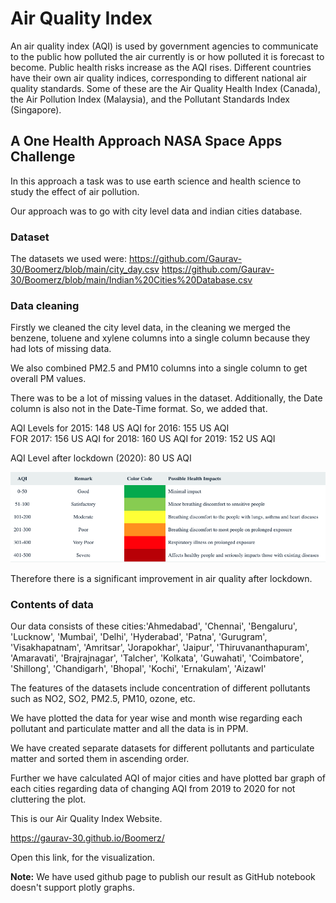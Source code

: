 # Air Quality Index

An air quality index (AQI) is used by government agencies to communicate to the public how polluted the air currently
is or how polluted it is forecast to become. Public health risks increase as the AQI rises. Different countries have
their own air quality indices, corresponding to different national air quality standards.
Some of these are the Air Quality Health Index (Canada), the Air Pollution Index (Malaysia),
and the Pollutant Standards Index (Singapore).


## A One Health Approach NASA Space Apps Challenge

In this approach a task was to use earth science and health science to study the effect of 
air pollution. 

Our approach was to go with city level data and indian cities database. 

### Dataset

The datasets we used were: https://github.com/Gaurav-30/Boomerz/blob/main/city_day.csv
			   https://github.com/Gaurav-30/Boomerz/blob/main/Indian%20Cities%20Database.csv 


### Data cleaning

Firstly we cleaned the city level data, in  the cleaning we merged the benzene, toluene and xylene
columns into a single column because they had lots of missing data.

We also combined PM2.5 and PM10 columns into a single column to get overall PM values.

There was to be a lot of missing values in the dataset. Additionally, the Date
column is also not in the Date-Time format. So, we added that.

AQI Levels for 2015: 148 US AQI 
           for 2016: 155 US AQI  
	   FOR 2017: 156 US AQI
	   for 2018: 160 US AQI
	   for 2019: 152 US AQI

AQI Level after lockdown (2020): 80 US AQI

<img src = "aqi bucket.png"> 

Therefore there is a significant improvement in air quality after lockdown.

### Contents of data

Our data consists of these cities:'Ahmedabad', 'Chennai', 'Bengaluru', 'Lucknow', 'Mumbai', 'Delhi',
       				  'Hyderabad', 'Patna', 'Gurugram', 'Visakhapatnam', 'Amritsar',
      				  'Jorapokhar', 'Jaipur', 'Thiruvananthapuram', 'Amaravati',
      				  'Brajrajnagar', 'Talcher', 'Kolkata', 'Guwahati', 'Coimbatore',
         			  'Shillong', 'Chandigarh', 'Bhopal', 'Kochi', 'Ernakulam', 'Aizawl'

The features of the datasets include concentration of different pollutants such as NO2, SO2,
PM2.5, PM10, ozone, etc.

We have plotted the data for year wise and month wise regarding each
pollutant and particulate matter and all the data is in PPM.

We have created separate datasets for different pollutants and particulate
matter and sorted them in ascending order.

Further we have calculated AQI of major cities and have plotted bar graph of
each cities regarding data of changing AQI from 2019 to 2020 for not cluttering
the plot.


This is our Air Quality Index Website.

https://gaurav-30.github.io/Boomerz/

Open this link, for the visualization.

**Note:** We have used github page to publish our result as GitHub notebook doesn't support plotly graphs.

